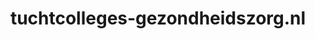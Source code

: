 ---
layout: post
title:  "tuchtcolleges-gezondheidszorg.nl"
internal_url:  "/dutchgov/tuchtcolleges-gezondheidszorg.nl.html"
categories: dutchgov
---